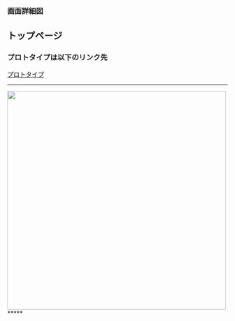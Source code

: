 ### 画面詳細図
## トップページ
### プロトタイプは以下のリンク先
[プロトタイプ](https://www.figma.com/file/oSyALmPTjjaWxJxlWsZPMI/Untitled?node-id=0%3A1)
*****
<img src="../img/toppage1.png" width="500">
*****
